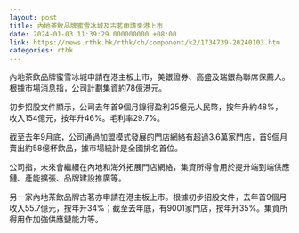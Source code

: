 ```yaml
---
layout: post
title: 內地茶飲品牌蜜雪冰城及古茗申請來港上市
date: 2024-01-03 11:39:29.000000000 +08:00
link: https://news.rthk.hk/rthk/ch/component/k2/1734739-20240103.htm
categories: rthk
---
```


內地茶飲品牌蜜雪冰城申請在港主板上市，美銀證券、高盛及瑞銀為聯席保薦人。根據市場消息指，公司計劃集資約78億港元。

初步招股文件顯示，公司去年首9個月錄得盈利25億元人民幣，按年升約48%，收入154億元，按年升46%。毛利率29.7%。

截至去年9月底，公司通過加盟模式發展的門店網絡有超過3.6萬家門店，首9個月賣出約58億杯飲品，據市場統計是全國排名首位。

公司指，未來會繼續在內地和海外拓展門店網絡，集資所得會用於提升端到端供應鏈、產能擴張、品牌建設推廣等。

另一家內地茶飲品牌古茗亦申請在港主板上市。根據初步招股文件，去年首9個月收入55.7億元，按年升34%；截至去年底，有9001家門店，按年升35%。集資所得用作加強供應鏈能力等。
